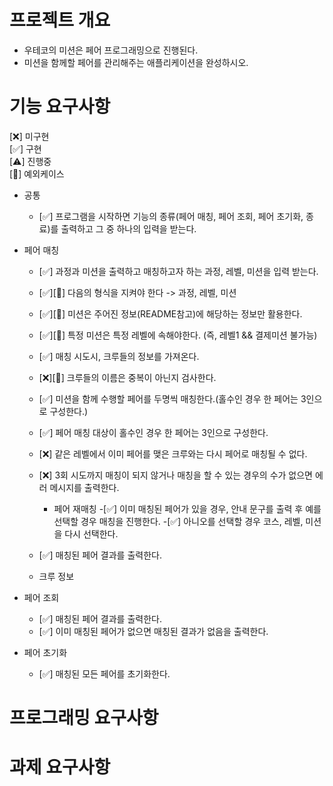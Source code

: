 # 프로젝트 개요
- 우테코의 미션은 페어 프로그래밍으로 진행된다.
- 미션을 함께할 페어를 관리해주는 애플리케이션을 완성하시오.

# 기능 요구사항

[❌] 미구현    
[✅] 구현   
[⚠️] 진행중     
[🚨] 예외케이스
- 공통
	- [✅] 프로그램을 시작하면 기능의 종류(페어 매칭, 페어 조회, 페어 초기화, 종료)를 출력하고 그 중 하나의 입력을 받는다.

- 페어 매칭
	- [✅] 과정과 미션을 출력하고 매칭하고자 하는 과정, 레벨, 미션을 입력 받는다.
	- [✅][🚨] 다음의 형식을 지켜야 한다 -> 과정, 레벨, 미션
	- [✅][🚨] 미션은 주어진 정보(README참고)에 해당하는 정보만 활용한다.
	- [✅][🚨] 특정 미션은 특정 레벨에 속해야한다. (즉, 레벨1 && 결제미션 불가능)

	- [✅] 매칭 시도시, 크루들의 정보를 가져온다.
	- [❌][🚨] 크루들의 이름은 중복이 아닌지 검사한다.
	- [✅] 미션을 함께 수행할 페어를 두명씩 매칭한다.(홀수인 경우 한 페어는 3인으로 구성한다.)
	- [✅] 페어 매칭 대상이 홀수인 경우 한 페어는 3인으로 구성한다.
	- [❌] 같은 레벨에서 이미 페어를 맺은 크루와는 다시 페어로 매칭될 수 없다.
	- [❌] 3회 시도까지 매칭이 되지 않거나 매칭을 할 수 있는 경우의 수가 없으면 에러 메시지를 출력한다.
		- 페어 재매칭
			-[✅] 이미 매칭된 페어가 있을 경우, 안내 문구를 출력 후 예를 선택할 경우 매칭을 진행한다.
			-[✅] 아니오를 선택할 경우 코스, 레벨, 미션을 다시 선택한다.
	- [✅] 매칭된 페어 결과를 출력한다.
	- 크루 정보
		
- 페어 조회
	- [✅] 매칭된 페어 결과를 출력한다.
	- [✅] 이미 매칭된 페어가 없으면 매칭된 결과가 없음을 출력한다.

- 페어 초기화
	- [✅] 매칭된 모든 페어를 초기화한다.

# 프로그래밍 요구사항

# 과제 요구사항
